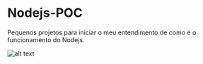 # Nodejs-POC

Pequenos projetos para iniciar o meu entendimento de como é o funcionamento do Nodejs.

![alt text](https://chocolatey.org/content/packageimages/nodejs.9.10.1.png)
